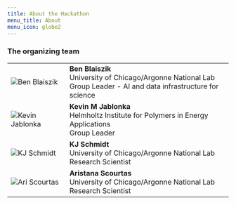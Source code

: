 ```yaml
---
title: About the Hackathon
menu_title: About
menu_icon: globe2
---
```



### The organizing team

<!-- {:.lead}
To contact us about the hackathon, please contact us on Twitter or Slack. -->

<table class="team-list">
    <tr>
        <td>
            <img alt="Ben Blaiszik" src="https://avatars.githubusercontent.com/u/4753182?v=4">
        </td>
        <td>
            <strong>Ben Blaiszik</strong>
            <span class="profile-links">
                <a title="GitHub" href="https://github.com/blaiszik"><i class="bi bi-github"></i></a>
                <a title="Twitter" href="https://twitter.com/BenBlaiszik"><i class="bi bi-twitter"></i></a>
            </span>
            <br>University of Chicago/Argonne National Lab
            <br>Group Leader - AI and data infrastructure for science 
        </td>
    </tr>
    <tr>
        <td>
            <img alt="Kevin Jablonka" src="../assets/kevin.jpg">
        </td>
        <td>
            <strong>Kevin M Jablonka</strong>
            <span class="profile-links">
                <a title="Website" href="https://kjablonka.com/"><i class="bi bi-globe2"></i></a>
                <a title="GitHub" href="https://github.com/kjappelbaum"><i class="bi bi-github"></i></a>
                <a title="Twitter" href="https://twitter.com/kmjablonka"><i class="bi bi-twitter"></i></a>
            </span>
            <br>Helmholtz Institute for Polymers in Energy Applications
            <br>Group Leader
        </td>
    </tr>
    <tr>
        <td>
            <img alt="KJ Schmidt" src="../assets/kj.jpeg">
        </td>
        <td>
            <strong>KJ Schmidt</strong>
            <span class="profile-links">
                <a title="Website" href="http://kjschmidt.us/"><i class="bi bi-globe2"></i></a>
                <a title="GitHub" href="https://github.com/kjschmidt913"><i class="bi bi-github"></i></a>
                <a title="Twitter" href="https://twitter.com/kj_schmidt"><i class="bi bi-twitter"></i></a>
            </span>
            <br>University of Chicago/Argonne National Lab
            <br>Research Scientist
        </td>
    </tr>
        <tr>
        <td>
            <img alt="Ari Scourtas" src="../assets/ari.JPG">
        </td>
        <td>
            <strong>Aristana Scourtas</strong>
            <span class="profile-links">
                <a title="GitHub" href="https://github.com/ascourtas"><i class="bi bi-github"></i></a>
                <a title="Twitter" href="https://twitter.com/aristana_s"><i class="bi bi-twitter"></i></a>
            </span>
            <br>University of Chicago/Argonne National Lab
            <br>Research Scientist
        </td>
    </tr>
</table>
